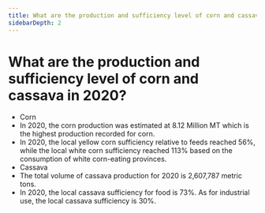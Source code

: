 ```yaml
---
title: What are the production and sufficiency level of corn and cassava in 2020?
sidebarDepth: 2
---
```


# What are the production and sufficiency level of corn and cassava in 2020?


 - Corn
 - In 2020, the corn production was estimated at 8.12 Million MT which is the  highest production recorded for corn.
 - In 2020, the local yellow corn sufficiency relative to feeds reached 56%, while the  local white corn sufficiency reached 113% based on the consumption of white corn-eating provinces.
 - Cassava
 - The total volume of cassava production for 2020 is 2,607,787 metric tons. 
 - In 2020, the local cassava sufficiency for food is 73%. As for industrial use, the local  cassava sufficiency is 30%.
